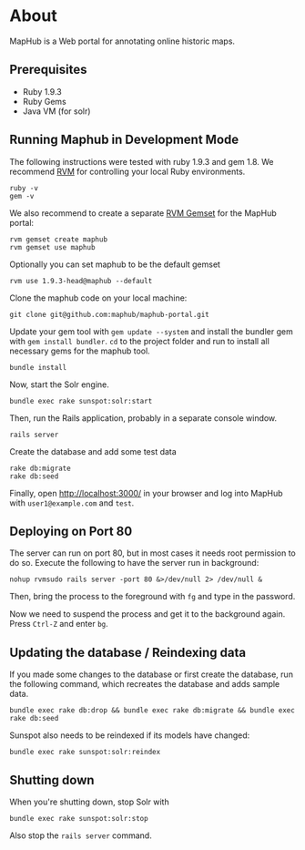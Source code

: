 # About

MapHub is a Web portal for annotating online historic maps.

## Prerequisites

- Ruby 1.9.3
- Ruby Gems
- Java VM (for solr)

## Running Maphub in Development Mode

The following instructions were tested with ruby 1.9.3 and gem 1.8. We recommend [RVM](http://beginrescueend.com/) for controlling your local Ruby environments.

    ruby -v
    gem -v
    
We also recommend to create a separate [RVM Gemset](http://beginrescueend.com/gemsets/) for the MapHub portal:

    rvm gemset create maphub
    rvm gemset use maphub

Optionally you can set maphub to be the default gemset

    rvm use 1.9.3-head@maphub --default

Clone the maphub code on your local machine:

    git clone git@github.com:maphub/maphub-portal.git

Update your gem tool with `gem update --system` and install the bundler gem with `gem install bundler`. `cd` to the project folder and run to install all necessary gems for the maphub tool.
    
    bundle install
    
Now, start the Solr engine.

    bundle exec rake sunspot:solr:start

Then, run the Rails application, probably in a separate console window.

    rails server
    
Create the database and add some test data

    rake db:migrate
    rake db:seed

Finally, open <http://localhost:3000/> in your browser and log into MapHub with `user1@example.com` and `test`. 

## Deploying on Port 80

The server can run on port 80, but in most cases it needs root permission to do so. Execute the following to have the server run in background:

    nohup rvmsudo rails server -port 80 &>/dev/null 2> /dev/null &
    
Then, bring the process to the foreground with `fg` and type in the password.

Now we need to suspend the process and get it to the background again. Press `Ctrl-Z` and enter `bg`.

## Updating the database / Reindexing data

If you made some changes to the database or first create the database, run the following command, which recreates the database and adds sample data.

    bundle exec rake db:drop && bundle exec rake db:migrate && bundle exec rake db:seed
    
Sunspot also needs to be reindexed if its models have changed:

    bundle exec rake sunspot:solr:reindex
    
## Shutting down

When you're shutting down, stop Solr with

    bundle exec rake sunspot:solr:stop
    
Also stop the `rails server` command.